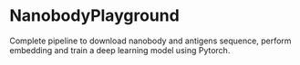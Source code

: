 # NanobodyPlayground
Complete pipeline to download nanobody and antigens sequence, perform embedding and train a deep learning model using Pytorch.
